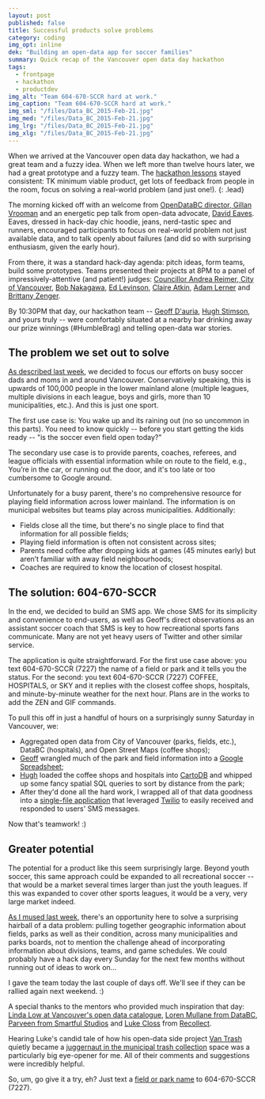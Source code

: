 ```yaml
---
layout: post
published: false
title: Successful products solve problems
category: coding
img_opt: inline
dek: "Building an open-data app for soccer families"
summary: Quick recap of the Vancouver open data day hackathon
tags: 
  - frontpage
  - hackathon
  - productdev
img_alt: "Team 604-670-SCCR hard at work."
img_caption: "Team 604-670-SCCR hard at work."
img_sml: "/files/Data_BC_2015-Feb-21.jpg"
img_med: "/files/Data_BC_2015-Feb-21.jpg"
img_lrg: "/files/Data_BC_2015-Feb-21.jpg"
img_xlg: "/files/Data_BC_2015-Feb-21.jpg"
---
```


When we arrived at the Vancouver open data day hackathon, we had a great team and a fuzzy idea. When we left more than twelve hours later, we had a great prototype and a fuzzy team. The [hackathon lessons](http://phillipadsmith.com/2014/12/putting-mediaincontext-making-software.html) stayed consistent: TK minimum viable product, get lots of feedback from people in the room, focus on solving a real-world problem (and just one!). 
{: .lead}

The morning kicked off with an welcome from [OpenDataBC director, Gillan Vrooman](https://twitter.com/gndv) and an energetic pep talk from open-data advocate, [David Eaves](http://eaves.ca/about-david/). Eaves, dressed in hack-day chic hoodie, jeans, nerd-tastic spec and runners, encouraged participants to focus on real-world problem not just available data, and to talk openly about failures (and did so with surprising enthusiasm, given the early hour). 

From there, it was a standard hack-day agenda: pitch ideas, form teams, build some prototypes. Teams presented their projects at 8PM to a panel of impressively-attentive (and patient!) judges: [Councillor Andrea Reimer, City of Vancouver](http://vancouver.ca/your-government/andrea-reimer.aspx), [Bob Nakagawa](http://ca.linkedin.com/pub/bob-nakagawa/13/442/682/en), [Ed Levinson](http://ca.linkedin.com/in/edlevinson/en), [Claire Atkin](http://ca.linkedin.com/pub/claire-atkin/57/962/b35/en), [Adam Lerner](http://ca.linkedin.com/in/adamler/en) and [Brittany Zenger](https://www.linkedin.com/in/bzenger).

By 10:30PM that day, our hackathon team -- [Geoff D'auria](http://ca.linkedin.com/pub/geoff-d-auria/1/427/699), [Hugh Stimson](http://geocology.ca/), and yours truly -- were comfortably situated at a nearby bar drinking away our prize winnings (#HumbleBrag) and telling open-data war stories.

## The problem we set out to solve
[As described last week](http://phillipadsmith.com/2015/02/open-data-s-uneven-field.html), we decided to focus our efforts on busy soccer dads and moms in and around Vancouver. Conservatively speaking, this is upwards of 100,000 people in the lower mainland alone (multiple leagues, multiple divisions in each league, boys and girls, more than 10 municipalities, etc.). And this is just one sport.

The first use case is: You wake up and its raining out (no so uncommon in this parts). You need to know quickly -- before you start getting the kids ready -- "is the soccer even field open today?"

The secondary use case is to provide parents, coaches, referees, and league officials with essential information while on route to the field, e.g., You’re in the car, or running out the door, and it's too late or too cumbersome to Google around.

Unfortunately for a busy parent, there's no comprehensive resource for playing field information across lower mainland.  The information is on municipal websites but teams play across municipalities. Additionally:

*	Fields close all the time, but there's no single place to find that information for all possible fields;
* Playing field information is often not consistent across sites; 
* Parents need coffee after dropping kids at games (45 minutes early) but aren’t familiar with away field neighbourhoods;
* Coaches are required to know the location of closest hospital. 

## The solution: 604-670-SCCR
In the end, we decided to build an SMS app. We chose SMS for its  simplicity and convenience to end-users, as well as Geoff's direct observations as an assistant soccer coach that SMS is key to how recreational sports fans communicate. Many are not yet heavy users of Twitter and other similar service.

The application is quite straightforward. For the first use case above: you text 604-670-SCCR (7227) the name of a field or park and it tells you the status. For the second: you text 604-670-SCCR (7227) COFFEE, HOSPITALS, or SKY and it replies with the closest coffee shops, hospitals, and minute-by-minute weather for the next hour. Plans are in the works to add the ZEN and GIF commands.

To pull this off in just a handful of hours on a surprisingly sunny Saturday in Vancouver, we:

* Aggregated open data from City of Vancouver (parks, fields, etc.), DataBC (hospitals), and Open Street Maps (coffee shops); 
* [Geoff](http://ca.linkedin.com/pub/geoff-d-auria/1/427/699) wrangled much of the park and field information into a [Google Spreadsheet](https://docs.google.com/spreadsheets/d/172HoOQDKJaIMr930fugUK4GkxkzxR3mV3C3zJ0ruGeY/edit?usp=sharing);
* [Hugh](http://geocology.ca/) loaded the coffee shops and hospitals into [CartoDB](https://cartodb.com/) and whipped up some fancy spatial SQL queries to sort by distance from the park;
* After they'd done all the hard work, I wrapped all of that data goodness into a [single-file application](https://github.com/phillipadsmith/field-notes-lite) that leveraged [Twilio](http://twilio.com/) to easily received and responded to users' SMS messages.

Now that's teamwork! :)

## Greater potential 
The potential for a product like this seem surprisingly large. Beyond youth soccer, this same approach could be expanded to all recreational soccer -- that would be a market several times larger than just the youth leagues. If this was expanded to cover other sports leagues, it would be a very, very large market indeed.

[As I mused last week](http://phillipadsmith.com/2015/02/open-data-s-uneven-field.html), there's an opportunity here to solve a surprising hairball of a data problem: pulling together geographic information about fields, parks as well as their condition, across many municipalities and parks boards, not to mention the challenge ahead of incorporating information about divisions, teams, and game schedules. We could probably have a hack day every Sunday for the next few months without running out of ideas to work on...

I gave the team today the last couple of days off. We'll see if they can be rallied again next weekend. :)

A special thanks to the mentors who provided much inspiration that day: [Linda Low at Vancouver's open data catalogue](http://vancouver.ca/your-government/open-data-catalogue.aspx), [Loren Mullane from DataBC](http://ca.linkedin.com/pub/loren-mullane/24/36a/b74/en), [Parveen from Smartful Studios](http://ca.linkedin.com/in/kaler/en) and [Luke Closs](https://twitter.com/lukec) from [Recollect](https://recollect.net/). 

Hearing Luke's candid tale of how his open-data side project [Van Trash](http://eaves.ca/2009/09/17/garbage-collection-now-is-sexy-introducing-vantrash/) quietly became a [juggernaut in the municipal trash collection](https://recollect.net/) space was a particularly big eye-opener for me. All of their comments and suggestions were incredibly helpful.

So, um, go give it a try, eh? Just text a [field or park name](https://docs.google.com/spreadsheets/d/172HoOQDKJaIMr930fugUK4GkxkzxR3mV3C3zJ0ruGeY/edit#gid=0) to 604-670-SCCR (7227).